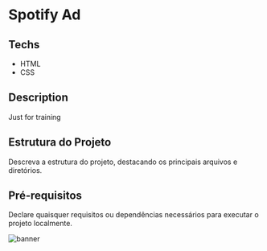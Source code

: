 # Spotify Ad

## Techs
- HTML
- CSS

## Description

Just for training

## Estrutura do Projeto

Descreva a estrutura do projeto, destacando os principais arquivos e diretórios.

## Pré-requisitos

Declare quaisquer requisitos ou dependências necessários para executar o projeto localmente.

![banner](banner.PNG)
